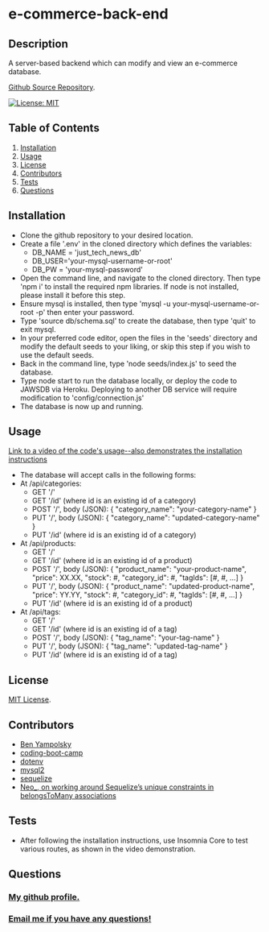 # e-commerce-back-end

## Description
A server-based backend which can modify and view an e-commerce database. 

[Github Source Repository](https://github.com/byampols/e-commerce-back-end).

[![License: MIT](https://img.shields.io/badge/License-MIT-yellow.svg)](https://opensource.org/licenses/MIT)

## Table of Contents
1. [Installation](#installation)
2. [Usage](#usage)
3. [License](#license)
4. [Contributors](#contributors)
5. [Tests](#tests)
6. [Questions](#questions)

## Installation
* Clone the github repository to your desired location.
* Create a file '.env' in the cloned directory which defines the variables: 
  * DB_NAME = 'just_tech_news_db' 
  * DB_USER='your-mysql-username-or-root' 
  * DB_PW = 'your-mysql-password'
* Open the command line, and navigate to the cloned directory. Then type 'npm i' to install the required npm libraries. If node is not installed, please install it before this step.
* Ensure mysql is installed, then type 'mysql -u your-mysql-username-or-root -p' then enter your password.
* Type 'source db/schema.sql' to create the database, then type 'quit' to exit mysql.
* In your preferred code editor, open the files in the 'seeds' directory and modify the default seeds to your liking, or skip this step if you wish to use the default seeds. 
* Back in the command line, type 'node seeds/index.js' to seed the database.
* Type node start to run the database locally, or deploy the code to JAWSDB via Heroku. Deploying to another DB service will require modification to 'config/connection.js'
* The database is now up and running.

## Usage

[Link to a video of the code's usage--also demonstrates the installation instructions](https://drive.google.com/file/d/1vNQ-6uQVvbWgFVt0yrh3IWuM2SLt-PAH/view?usp=sharing)

*  The database will accept calls in the following forms:
* At /api/categories:
  * GET '/'
  * GET '/id' (where id is an existing id of a category)
  * POST '/', body (JSON): 
            {
	            "category_name": "your-category-name"
            }
  * PUT '/', body (JSON):
            {
	            "category_name": "updated-category-name"
            }
  * PUT '/id' (where id is an existing id of a category)
* At /api/products:
  * GET '/'
  * GET '/id' (where id is an existing id of a product)
  * POST '/', body (JSON): 
            {
                "product_name": "your-product-name",
                "price": XX.XX,
                "stock": #,
                "category_id": #,
                "tagIds": [#, #, ...]
            }
  * PUT '/', body (JSON):
            {
                "product_name": "updated-product-name",
                "price": YY.YY,
                "stock": #,
                "category_id": #,
                "tagIds": [#, #, ...]
            }
  * PUT '/id' (where id is an existing id of a product)
* At /api/tags:
  * GET '/'
  * GET '/id' (where id is an existing id of a tag)
  * POST '/', body (JSON): 
            {
	            "tag_name": "your-tag-name"
            }
  * PUT '/', body (JSON):
            {
	            "tag_name": "updated-tag-name"
            }
  * PUT '/id' (where id is an existing id of a tag)

## License

[MIT License](https://opensource.org/licenses/MIT).

## Contributors
* [Ben Yampolsky](https://github.com/byampols)
* [coding-boot-camp](https://github.com/coding-boot-camp/fantastic-umbrella)
* [dotenv](https://www.npmjs.com/package/dotenv)
* [mysql2](https://www.npmjs.com/package/mysql2)
* [sequelize](https://www.npmjs.com/package/sequelize)
* [Neo_, on working around Sequelize’s unique constraints in belongsToMany associations](https://stackoverflow.com/a/58439584)

## Tests
* After following the installation instructions, use Insomnia Core to test various routes, as shown in the video demonstration.

## Questions
### [My github profile.](https://github.com/byampols)
### [Email me if you have any questions!](byampols@alumni.cmu.edu)